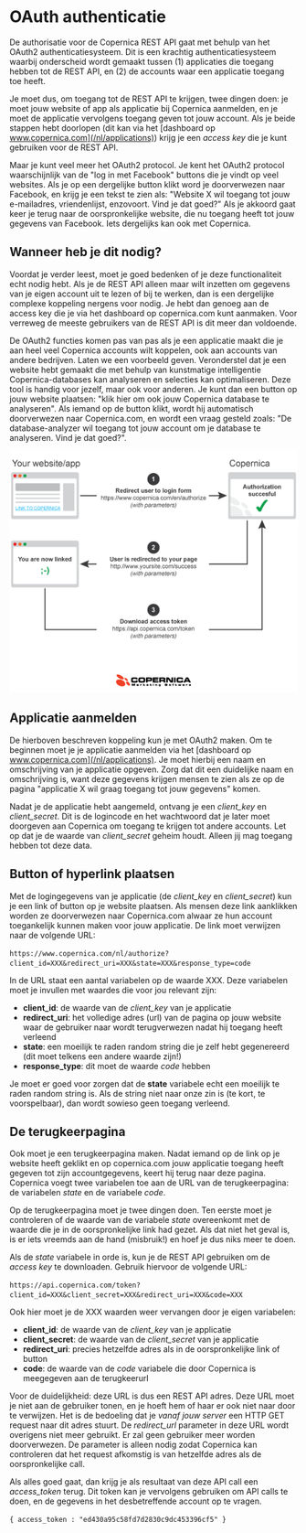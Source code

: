 # OAuth authenticatie

De authorisatie voor de Copernica REST API gaat met behulp van het OAuth2
authenticatiesysteem. Dit is een krachtig authenticatiesysteem waarbij
onderscheid wordt gemaakt tussen (1) applicaties die toegang hebben tot
de REST API, en (2) de accounts waar een applicatie toegang toe heeft.

Je moet dus, om toegang tot de REST API te krijgen, twee dingen doen: je moet
jouw website of app als applicatie bij Copernica aanmelden, en je moet de 
applicatie vervolgens toegang geven tot jouw account. Als je beide stappen 
hebt doorlopen (dit kan via het [dashboard op www.copernica.com](/nl/applications))
krijg je een *access key* die je kunt gebruiken voor de REST API.

Maar je kunt veel meer het OAuth2 protocol. Je kent het OAuth2 protocol 
waarschijnlijk van de "log in met Facebook" buttons die je vindt op veel
websites. Als je op een dergelijke button klikt word je doorverwezen 
naar Facebook, en krijg je een tekst te zien als: "Website X wil toegang tot
jouw e-mailadres, vriendenlijst, enzovoort. Vind je dat goed?" Als je akkoord
gaat keer je terug naar de oorspronkelijke website, die nu toegang heeft tot
jouw gegevens van Facebook. Iets dergelijks kan ook met Copernica.


## Wanneer heb je dit nodig?

Voordat je verder leest, moet je goed bedenken of je deze functionaliteit
echt nodig hebt. Als je de REST API alleen maar wilt inzetten om gegevens 
van je eigen account uit te lezen of bij te werken, dan is een dergelijke
complexe koppeling nergens voor nodig. Je hebt dan genoeg aan de access key 
die je via het dashboard op copernica.com kunt aanmaken. Voor verreweg de 
meeste gebruikers van de REST API is dit meer dan voldoende.

De OAuth2 functies komen pas van pas als je een applicatie maakt die je aan 
heel veel Copernica accounts wilt koppelen, ook aan accounts van andere 
bedrijven. Laten we een voorbeeld geven. Veronderstel dat je een website
hebt gemaakt die met behulp van kunstmatige intelligentie Copernica-databases 
kan analyseren en selecties kan optimaliseren. Deze tool is handig voor jezelf,
maar ook voor anderen. Je kunt dan een button op jouw website plaatsen: 
"klik hier om ook jouw Copernica database te analyseren". Als iemand op de 
button klikt, wordt hij automatisch doorverwezen naar Copernica.com, en wordt 
een vraag gesteld zoals: "De database-analyzer wil toegang tot jouw account om 
je database te analyseren. Vind je dat goed?".

![](../images/oauth-copernica.png)


## Applicatie aanmelden

De hierboven beschreven koppeling kun je met OAuth2 maken. Om te beginnen 
moet je je applicatie aanmelden via het [dashboard op www.copernica.com](/nl/applications).
Je moet hierbij een naam en omschrijving van je applicatie opgeven. Zorg dat
dit een duidelijke naam en omschrijving is, want deze gegevens krijgen mensen 
te zien als ze op de pagina "applicatie X wil graag toegang tot jouw gegevens"
komen.

Nadat je de applicatie hebt aangemeld, ontvang je een *client_key* en *client_secret*.
Dit is de logincode en het wachtwoord dat je later moet doorgeven aan Copernica
om toegang te krijgen tot andere accounts. Let op dat je de waarde van *client_secret*
geheim houdt. Alleen jij mag toegang hebben tot deze data.


## Button of hyperlink plaatsen

Met de logingegevens van je applicatie (de *client_key* en *client_secret*) kun 
je een link of button op je website plaatsen. Als mensen deze link aanklikken
worden ze doorverwezen naar Copernica.com alwaar ze hun account toegankelijk
kunnen maken voor jouw applicatie. De link moet verwijzen naar de volgende URL:

`https://www.copernica.com/nl/authorize?client_id=XXX&redirect_uri=XXX&state=XXX&response_type=code`

In de URL staat een aantal variabelen op de waarde XXX. Deze variabelen moet je
invullen met waardes die voor jou relevant zijn:

* **client_id**: de waarde van de *client_key* van je applicatie
* **redirect_uri**: het volledige adres (url) van de pagina op jouw website waar de gebruiker naar wordt terugverwezen nadat hij toegang heeft verleend
* **state**: een moeilijk te raden random string die je zelf hebt gegenereerd (dit moet telkens een andere waarde zijn!)
* **response_type**: dit moet de waarde *code* hebben

Je moet er goed voor zorgen dat de **state** variabele echt een moeilijk te raden
random string is. Als de string niet naar onze zin is (te kort, te voorspelbaar),
dan wordt sowieso geen toegang verleend.


## De terugkeerpagina

Ook moet je een terugkeerpagina maken. Nadat iemand op de link op je website heeft
geklikt en op copernica.com jouw applicatie toegang heeft gegeven tot zijn 
accountgegevens, keert hij terug naar deze pagina. Copernica voegt twee variabelen
toe aan de URL van de terugkeerpagina: de variabelen *state* en de variabele *code*.

Op de terugkeerpagina moet je twee dingen doen. Ten eerste moet je controleren 
of de waarde van de variabele *state* overeenkomt met de waarde die je in de 
oorspronkelijke link had gezet. Als dat niet het geval is, is er iets vreemds
aan de hand (misbruik!) en hoef je dus niks meer te doen.

Als de *state* variabele in orde is, kun je de REST API gebruiken om de *access key*
te downloaden. Gebruik hiervoor de volgende URL:

`https://api.copernica.com/token?client_id=XXX&client_secret=XXX&redirect_uri=XXX&code=XXX`

Ook hier moet je de XXX waarden weer vervangen door je eigen variabelen:

* **client_id**: de waarde van de *client_key* van je applicatie
* **client_secret**: de waarde van de *client_secret* van je applicatie
* **redirect_uri**: precies hetzelfde adres als in de oorspronkelijke link of button
* **code**: de waarde van de *code* variabele die door Copernica is meegegeven aan de terugkeerurl

Voor de duidelijkheid: deze URL is dus een REST API adres. Deze URL moet je niet aan
de gebruiker tonen, en je hoeft hem of haar er ook niet naar door te verwijzen.
Het is de bedoeling dat je *vanaf jouw server* een HTTP GET request naar dit adres 
stuurt. De *redirect_url* parameter in deze URL wordt overigens niet meer gebruikt. Er zal 
geen gebruiker meer worden doorverwezen. De parameter is alleen nodig zodat 
Copernica kan controleren dat het request afkomstig is van hetzelfde adres als 
de oorspronkelijke call.

Als alles goed gaat, dan krijg je als resultaat van deze API call een 
*access_token* terug. Dit token kan je vervolgens gebruiken om API calls te
doen, en de gegevens in het desbetreffende account op te vragen.

`{ access_token : "ed430a95c58fd7d2830c9dc453396cf5" }`

